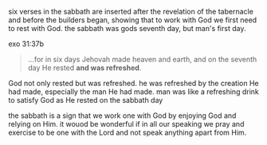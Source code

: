 six verses in the sabbath are inserted after the revelation of the tabernacle and before
the builders began, showing that to work with God we first need to rest with God. the
sabbath was gods seventh day, but man's first day.

exo 31:37b
> ...for in six days Jehovah made heaven and earth, and on the seventh day He rested **and was refreshed**.

God not only rested but was refreshed. he was refreshed by the creation He had made,
especially the man He had made. man was like a refreshing drink to satisfy God as
He rested on the sabbath day 

the sabbath is a sign that we work one with God by enjoying God and relying on Him. it wouod be wonderful if in all our speaking we pray and exercise to be one with the Lord and not speak anything apart from Him.
